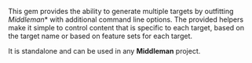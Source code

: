 This gem provides the ability to generate multiple targets by outfitting
*Middleman** with additional command line options. The provided helpers make it
simple to control content that is specific to each target, based on the target
name or based on feature sets for each target.

It is standalone and can be used in any **Middleman** project.
